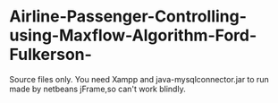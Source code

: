 # Airline-Passenger-Controlling-using-Maxflow-Algorithm-Ford-Fulkerson-
Source files only.
You need Xampp and java-mysqlconnector.jar to run
made by netbeans jFrame,so can't work blindly.
